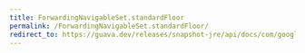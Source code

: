 ```yaml
---
title: ForwardingNavigableSet.standardFloor
permalink: /ForwardingNavigableSet.standardFloor/
redirect_to: https://guava.dev/releases/snapshot-jre/api/docs/com/google/common/collect/ForwardingNavigableSet.html#standardFloor-E-
---
```

